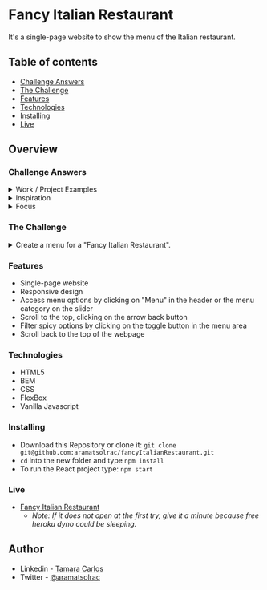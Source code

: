 # Fancy Italian Restaurant

It's a single-page website to show the menu of the Italian restaurant.

## Table of contents

- [Challenge Answers](#challenge-answers)
- [The Challenge](#the-challenge)
- [Features](#features)
- [Technologies](#technologies)
- [Installing](#installing)
- [Live](#live)

## Overview

### Challenge Answers

<details>
<summary>Work / Project Examples</summary>

## InStock Project

- It is an Inventory Management System app.
- I was responsible for attributing the front-end and back-end tickets to my teammates using Jira for this group project. We set a meeting and decided who would feel more comfortable doing each task.
- For the back-end, I did the delete routes for the API, and also, our group did pair programing to do the edit route.
- For the front-end, I did the react routes, I did the Warehouses and Warehouses Details pages, where I had to fetch the data and do the responsive design. Besides that, I also did the responsive design of the Inventory page and helped my teammate finish the Item Availability part of the "Add New Inventory Item" page.
- I also deployed the API and the App using Heroku.
- [In Stock](https://instockproject.herokuapp.com/)
  - _Note: If it does not open at the first try, give it a minute because free heroku dyno could be sleeping._
- Code is in a Private Repo.

## Advice App - Hackathon

- It's an app that gives random advice.
- My teammates and I built this app doing pair programming all the time. We did the API together and also the front-end.
- Communication was crucial to us during this hackathon so the group would deliver the app on time.
- I also deployed the API and the App using Heroku.
- [Advice Generator App](https://advice-generator-project.herokuapp.com/)
  - _Note: If it does not open at the first try, give it a minute because free heroku dyno could be sleeping._
- [Code](https://github.com/aramatsolrac/advice-generator-app)

## Movies Search - Hackathon

- It's an app that gets movies information from The Movie Database API.
  We all tried to fetch the data from the API, and once I got it, my teammates and I built the logic part by doing pair programming most of the time.
- We finalized the style together, fixing some bugs and improving some styles.
- I did the like button and showed my teammates how to do it.
- The team had a great connection. We were able to do most of the work together and deliver the project on time.
- I also deployed the App using GitPages.
- [Movies Search](https://aramatsolrac.github.io/moviesAPI/index.html)
- [Code](https://github.com/aramatsolrac/moviesAPI)

## Others Projects

- [Bootcamp Projects](https://github.com/aramatsolrac/brainstation-bootcamp)
- [Spacestagram](https://github.com/aramatsolrac/spacestagram)
- [Alura Challenge Front-end](https://github.com/aramatsolrac/alura-challenge-front-end)

</details>

<details>
<summary>Inspiration</summary>
  
- [sweetalert2](https://github.com/sweetalert2/sweetalert2)
    - Open source JS library that helps us create stylized alerts pop up.
    - I have been using this on many of the projects I have worked on. I think it is accessible, and easy to understand how to apply it in a project.

- [Exercism](https://exercism.org/)

  - Open source project to practice algorithm using many different languages.
  - I have been using this to practice JS when I have time.
  - It is a great platform for those who are starting to learn a new programming language.

- Some articles that I found really helpful on my journey:

  - [Save states by local storage and life cycle method](https://tomoharutsutsumi.medium.com/save-states-by-local-storage-and-life-cycle-method-f7d0aaf0c11e)
  - [How to Deploy Your React App to Heroku
    ](https://betterprogramming.pub/how-to-deploy-your-react-app-to-heroku-aedc28b218ae)

- Women in the tech who are an inspiration for me:
  - [Opinionated React](https://opinionatedreact.com/)
    - Sara is the author of the book Opinionated React, she is one of the speakers at the React Summit 2022.
  - [Krystal Campioni](https://krystalcampioni.com/)
    - Krystal's website is a great inspiration for me because it is different from anything else I have ever seen, and one day I want to be able to build something like that.
  - It is very inspiring for me to see Brazilian women, like Sara and Krystal, doing a great job in the community.

</details>

<details>
<summary>Focus</summary>
I would like to focus my efforts on Javascript to have a good and deep understanding of the base language I would use on my day to day basis. I want to actively participate in projects and understand the team's strategies to make decisions on how to help our clients. Work with other teams such as UX/UI to become a better front-end developer but also have contact with the back-end so I will continue to work as a full-stack developer. If I was given the opportunity to have a mentor, I would love to have feedback, code reviews, documentation and set personal goals to improve myself and grow in the company.
</details>

### The Challenge

<details>
<summary>Create a menu for a "Fancy Italian Restaurant".</summary>

## 1. Sorting

- In `index.js`, loop over `menuItems` and categorize them into sections based on each items assigned `type`
- Sort the items in each category by their `menuOrder`

## 2. Rendering

- Render the sorted results into the appropriate container with `index.html`
- Format any prices. For example, 8.5 becomes \$8.50
- Render the "spicy" icon next to any menu items where `spicy` is `true`

## 3. Styling

- Add some "italian menu" styling to boost your stores sales. Use Google Images if you need inspiration.

## 4. BONUS: Filtering

- Add a checkbox to toggle spicy options. When the checkbox is checked, the spicy options should be visible. It should be checked by default.

## 5. BONUS: What You'd Change

- Create a new file called "TODO.md". Add any additional changes you'd recommend making if this was a project you were working on for a real client.

</details>

### Features

- Single-page website
- Responsive design
- Access menu options by clicking on "Menu" in the header or the menu category on the slider
- Scroll to the top, clicking on the arrow back button
- Filter spicy options by clicking on the toggle button in the menu area
- Scroll back to the top of the webpage

### Technologies

- HTML5
- BEM
- CSS
- FlexBox
- Vanilla Javascript

### Installing

- Download this Repository or clone it: 
`git clone git@github.com:aramatsolrac/fancyItalianRestaurant.git`
- `cd` into the new folder and type `npm install`
- To run the React project type: `npm start`

### Live

- [Fancy Italian Restaurant](https://fancy-italian-restaurant.herokuapp.com/)
  - _Note: If it does not open at the first try, give it a minute because free heroku dyno could be sleeping._  

## Author

- Linkedin - [Tamara Carlos](https://www.linkedin.com/in/tamaracarlos/)
- Twitter - [@aramatsolrac](https://twitter.com/aramatsolrac)
